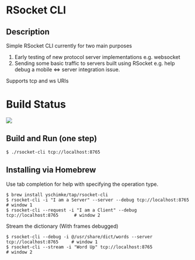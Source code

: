 # RSocket CLI

## Description

Simple RSocket CLI currently for two main purposes

1. Early testing of new protocol server implementations e.g. websocket
2. Sending some basic traffic to servers built using RSocket e.g. help debug a mobile <=> server integration issue. 

Supports tcp and ws URIs

# Build Status

<a href='https://travis-ci.org/ReactiveSocket/reactivesocket-cli/builds'><img src='https://travis-ci.org/ReactiveSocket/reactivesocket-cli.svg?branch=master'></a> 


## Build and Run (one step)

```
$ ./rsocket-cli tcp://localhost:8765
```

## Installing via Homebrew

Use tab completion for help with specifying the operation type.

```
$ brew install yschimke/tap/rsocket-cli
$ rsocket-cli -i "I am a Server" --server --debug tcp://localhost:8765       # window 1
$ rsocket-cli --request -i "I am a Client" --debug tcp://localhost:8765      # window 2
```

Stream the dictionary (With frames debugged)

```
$ rsocket-cli --debug -i @/usr/share/dict/words --server tcp://localhost:8765     # window 1
$ rsocket-cli --stream -i "Word Up" tcp://localhost:8765                          # window 2
```

